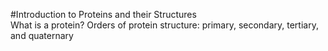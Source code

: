 #Introduction to Proteins and their Structures  
What is a protein? 
Orders of protein structure: primary, secondary, tertiary, and quaternary
